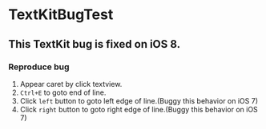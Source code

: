 # TextKitBugTest

## **This TextKit bug is fixed on iOS 8.**

### Reproduce bug

1. Appear caret by click textview.
2. `Ctrl+E` to goto end of line.
3. Click `left` button to goto left edge of line.(Buggy this behavior on iOS 7)
4. Click `right` button to goto right edge of line.(Buggy this behavior on iOS 7)